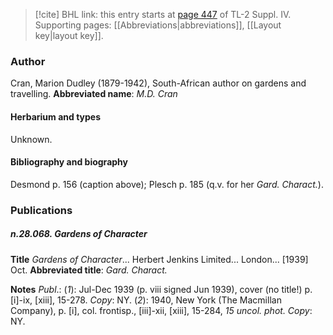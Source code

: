 > [!cite] BHL link: this entry starts at [page 447](https://www.biodiversitylibrary.org/page/33266124) of TL-2 Suppl. IV.
> Supporting pages: [[Abbreviations|abbreviations]], [[Layout key|layout key]].

### Author

Cran, Marion Dudley (1879-1942), South-African author on gardens and travelling. 
**Abbreviated name**: *M.D. Cran*

#### Herbarium and types

Unknown.

#### Bibliography and biography

Desmond p. 156 (caption above); Plesch p. 185 (q.v. for her *Gard. Charact.*).

### Publications

##### n.28.068. Gardens of Character

**Title**
*Gardens of Character*... Herbert Jenkins Limited... London... \[1939\] Oct.
**Abbreviated title**: *Gard. Charact.*

**Notes**
*Publ*.: (*1*): Jul-Dec 1939 (p. viii signed Jun 1939), cover (no title!) p. \[i\]-ix, \[xiii\], 15-278.
*Copy*: NY.
(*2*): 1940, New York (The Macmillan Company), p. \[i\], col. frontisp., \[iii\]-xii, \[xiii\], 15-284, *15 uncol. phot. Copy*: NY.

